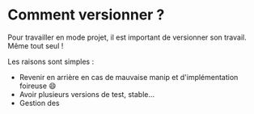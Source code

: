 # Comment versionner ?

Pour travailler en mode projet, il est important de versionner son travail. Même tout seul !

Les raisons sont simples :&#x20;

* Revenir en arrière en cas de mauvaise manip et d'implémentation foireuse :smile:
* Avoir plusieurs versions de test, stable…
* Gestion des

